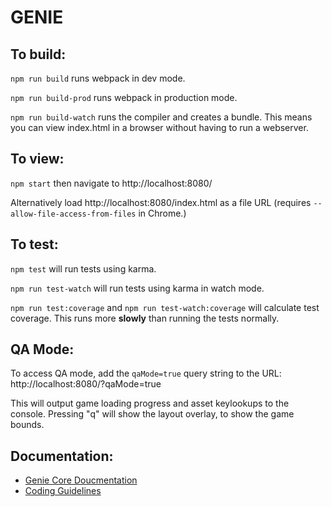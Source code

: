 # GENIE

## To build:

`npm run build` runs webpack in dev mode.

`npm run build-prod` runs webpack in production mode.

`npm run build-watch` runs the compiler and creates a bundle. This means you can view index.html in a browser without having to run a webserver.

## To view:

`npm start` then navigate to http://localhost:8080/

Alternatively load http://localhost:8080/index.html as a file URL (requires `--allow-file-access-from-files` in Chrome.)

## To test:

`npm test` will run tests using karma. 

`npm run test-watch` will run tests using karma in watch mode.  

`npm run test:coverage` and `npm run test-watch:coverage` will calculate test coverage. This runs more **slowly** than running the tests normally.

## QA Mode:

To access QA mode, add the `qaMode=true` query string to the URL: http://localhost:8080/?qaMode=true

This will output game loading progress and asset keylookups to the console. Pressing "q" will show the layout overlay, to show the game bounds.

## Documentation:
* [Genie Core Doucmentation][1]
* [Coding Guidelines][2]

[1]: docs/core.md
[2]: docs/coding-guidelines.md
